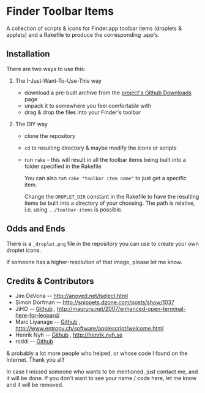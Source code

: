 # Finder Toolbar Items

A collection of scripts & icons for Finder.app toolbar items (droplets & applets) and a Rakefile to produce the corresponding .app's.

## Installation

There are two ways to use this:

1. The I-Just-Want-To-Use-This way

    * download a pre-built archive from the [project's Github Downloads](http://github.com/Orangenhain/Finder-Toolbar-Items/downloads) page
    * unpack it to somewhere you feel comfortable with
    * drag & drop the files into your Finder's toolbar

2. The DIY way
    
    * clone the repository
    * `cd` to resulting directory & maybe modify the icons or scripts
    * run `rake` - this will result in all the toolbar items being built into a folder specified in the Rakefile
        
        You can also run `rake "toolbar item name"` to just get a specific item.
        
        Change the `DROPLET_DIR` constant in the Rakefile to have the resulting items be built into a directory of your choosing. The path is relative, i.e. using `../toolbar-items` is possible.

## Odds and Ends

There is a `_droplet.png` file in the repository you can use to create your own droplet icons.

If someone has a higher-resolution of that image, please let me know.

## Credits & Contributors

* Jim DeVona -- <http://anoved.net/lselect.html>
* Simon Dorfman -- <http://snippets.dzone.com/posts/show/1037>
* JiHO -- [Github](http://github.com/jiho) , <http://maururu.net/2007/enhanced-open-terminal-here-for-leopard/>
* Marc Liyanage -- [Github](http://github.com/liyanage) , <http://www.entropy.ch/software/applescript/welcome.html>
* Henrik Nyh -- [Github](http://github.com/henrik) , <http://henrik.nyh.se>
* roddi -- [Github](http://github.com/roddi)
    
& probably a lot more people who helped, or whose code I found on the Internet.
Thank you all!
    
In case I missed someone who wants to be mentioned, just contact me, and it will be done.
If you don't want to see your name / code here, let me know and it will be removed.
